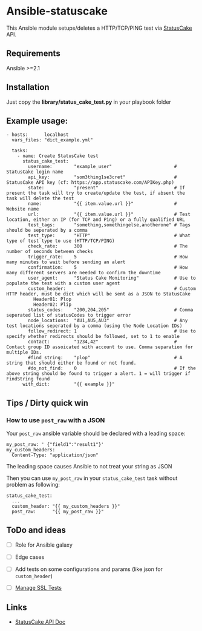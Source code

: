 # Ansible-statuscake

This Ansible module setups/deletes a HTTP/TCP/PING test via [StatusCake](https://www.statuscake.com) API. 

## Requirements

Ansible >=2.1

## Installation

Just copy the **library/status_cake_test.py** in your playbook folder

## Example usage:

```
- hosts:      localhost
  vars_files: "dict_example.yml"

  tasks:
    - name: Create StatusCake test
      status_cake_test:
        username:        "example_user"                       # StatusCake login name
        api_key:         "som3thing1se3cret"                  # StatusCake API key (cf: https://app.statuscake.com/APIKey.php)
        state:           "present"                            # If present the task will try to create/update the test, if absent the task will delete the test
        name:            "{{ item.value.url }}"               # Website name
        url:             "{{ item.value.url }}"               # Test location, either an IP (for TCP and Ping) or a fully qualified URL
        test_tags:       "something,somethingelse,anotherone" # Tags should be seperated by a comma
        test_type:       "HTTP"                               # What type of test type to use (HTTP/TCP/PING)
        check_rate:      300                                  # The number of seconds between checks
        trigger_rate:    5                                    # How many minutes to wait before sending an alert
        confirmation:    5                                    # How many different servers are needed to confirm the downtime
        user_agent:      "Status Cake Monitoring"             # Use to populate the test with a custom user agent
        custom_header:                                        # Custom HTTP header, must be dict which will be sent as a JSON to StatusCake
          Header01: Plop
          Header02: Plip
        status_codes:    "200,204,205"                        # Comma seperated list of statusCodes to trigger error
        node_locations:  "AU1,AU5,AU3"                        # Any test locations seperated by a comma (using the Node Location IDs)
        follow_redirect: 1                                    # Use to specify whether redirects should be followed, set to 1 to enable
        contact:         "1234,42"                            # Contact group ID assoicated with account to use. Comma separation for multiple IDs.
        #find_string:    "plop"                               # A string that should either be found or not found.
        #do_not_find:    0                                    # If the above string should be found to trigger a alert. 1 = will trigger if FindString found
      with_dict:         "{{ example }}"
```


## Tips / Dirty quick win

### How to use `post_raw` with a JSON

Your `post_raw` ansible variable should be declared with a leading space:

```
my_post_raw: ' {"field1":"result1"}'
my_custom_headers:
  Content-Type: "application/json"
```

The leading space causes Ansible to not treat your string as JSON

Then you can use `my_post_raw` in your `status_cake_test` task without problem as following:

```
status_cake_test:
  ...
  custom_header: "{{ my_custom_headers }}"
  post_raw:      "{{ my_post_raw }}"
```


## ToDo and ideas

- [ ] Role for Ansible galaxy
- [ ] Edge cases
- [ ] Add tests on some configurations and params (like json for `custom_header`)
- [ ] [Manage SSL Tests](https://github.com/labynocle/ansible-statuscake/issues/5)


## Links

* [StatusCake API Doc](https://www.statuscake.com/api/Tests/Updating%20Inserting%20and%20Deleting%20Tests.md)
